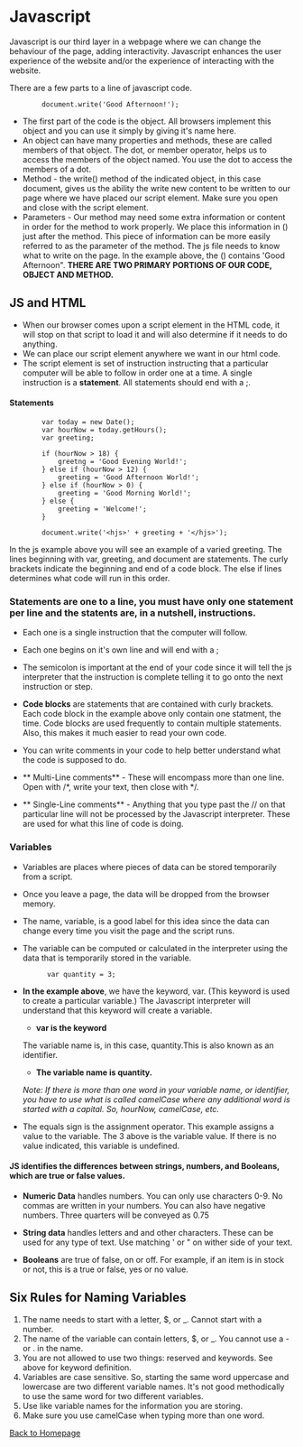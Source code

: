# Javascript

Javascript is our third layer in a webpage where we can change the behaviour of the page, adding interactivity. Javascript enhances the user experience of the website and/or the experience of interacting with the website.

There are a few parts to a line of javascript code.

            document.write('Good Afternoon!');

- The first part of the code is the object. All browsers implement this object and you can use it simply by giving it's name here.
- An object can have many properties and methods, these are called members of that object. The dot, or member operator, helps us to access the members of the object named. You use the dot to access the members of a dot. 
- Method - the write() method of the indicated object, in this case document, gives us the ability the write new content to be written to our page where we have placed our script element. Make sure you open and close with the script element.
- Parameters - Our method may need some extra information or content in order for the method to work properly. We place this information in () just after the method. This piece of information can be more easily referred to as the parameter of the method. The js file needs to know what to write on the page. In the example above, the () contains 'Good Afternoon". 
**THERE ARE TWO PRIMARY PORTIONS OF OUR CODE, OBJECT AND METHOD.**

## JS and HTML

- When our browser comes upon a script element in the HTML code, it will stop on that script to load it and will also determine if it needs to do anything.
- We can place our script element anywhere we want in our html code. 
- The script element is set of instruction instructing that a particular computer will be able to follow in order one at a time. A single instruction is a **statement**. All statements should end with a ;.

#### Statements

            var today = new Date();
            var hourNow = today.getHours();
            var greeting;

            if (hourNow > 18) {
                greetng = 'Good Evening World!';
            } else if (hourNow > 12) {
                greeting = 'Good Afternoon World!';
            } else if (hourNow > 0) {
                greeting = 'Good Morning World!';
            } else {
                greeting = 'Welcome!';
            }

            document.write('<hjs>' + greeting + '</hjs>');

In the js example above you will see an example of a varied greeting. The lines beginning with var, greeting, and document are statements. The curly brackets indicate the beginning and end of a code block. The else if lines determines what code will run in this order. 

### **Statements** are one to a line, you must have only one statement per line and the statents are, in a nutshell, instructions. 

- Each one is a single instruction that the computer will follow. 
- Each one begins on it's own line and will end with a ;
- The semicolon is important at the end of your code since it will tell the js interpreter that the instruction is complete telling it to go onto the next instruction or step.
- **Code blocks** are statements that are contained with curly brackets. Each code block in the example above only contain one statment, the time. Code blocks are used frequently to contain multiple statements. Also, this makes it much easier to read your own code.
- You can write comments in your code to help better understand what the code is supposed to do.

 - ** Multi-Line comments** - These will encompass more than one line. Open with /*, write your text, then close with */.
- ** Single-Line comments** - Anything that you type past the // on that particular line will not be processed by the Javascript interpreter. These are used for what this line of code is doing. 

### **Variables**

- Variables are places where pieces of data can be stored temporarily from a script. 
- Once you leave a page, the data will be dropped from the browser memory. 
- The name, variable, is a good label for this idea since the data can change every time you visit the page and the script runs. 
- The variable can be computed or calculated in the interpreter using the data that is temporarily stored in the variable.

            var quantity = 3;

- **In the example above**, we have the keyword, var. (This keyword is used to create a particular variable.) The Javascript interpreter will understand that this keyword will create a variable. 
    - **var is the keyword**

    The variable name is, in this case, quantity.This is also known as an identifier. 
        
    - **The variable name is quantity.**

    _Note: If there is more than one word in your variable name, or identifier, you have to use what is called camelCase where any additional word is started with a capital. So, hourNow, camelCase, etc._

- The equals sign is the assignment operator. This example assigns a value to the variable. The 3 above is the variable value. If there is no value indicated, this variable is undefined.

#### JS identifies the differences between strings, numbers, and Booleans, which are true or false values.

 - **Numeric Data** handles numbers. You can only use characters 0-9. No commas are written in your numbers. You can also have negative numbers. Three quarters will be conveyed as 0.75

 - **String data** handles letters and and other characters. These can be used for any type of text. Use matching ' or " on wither side of your text. 

 - **Booleans** are true of false, on or off. For example, if an item is in stock or not, this is a true or false, yes or no value. 

 ## Six Rules for Naming Variables
1. The name needs to start with a letter, $, or _. Cannot start with a number.
2. The name of the variable can contain letters, $, or _. You cannot use a - or . in the name.
3. You are not allowed to use two things: reserved and keywords. See above for keyword definition. 
4. Variables are case sensitive. So, starting the same word uppercase and lowercase are two different variable names. It's not good methodically to use the same word for two different variables. 
5. Use like variable names for the information you are storing. 
6. Make sure you use camelCase when typing more than one word. 



            

[Back to Homepage](README.md)